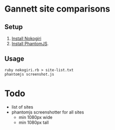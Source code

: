 # Gannett site comparisons

## Setup

1. [Install Nokogiri](http://www.nokogiri.org/tutorials/installing_nokogiri.html)
2. [Install PhantomJS](http://phantomjs.org/).


## Usage

```
ruby nokogiri.rb > site-list.txt
phantomjs screenshot.js
```

# Todo

- list of sites
- phantomjs screenshotter for all sites
	- min 1080px wide
	- min 1080px tall

